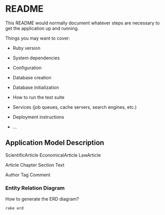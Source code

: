 # README

This README would normally document whatever steps are necessary to get the
application up and running.

Things you may want to cover:

* Ruby version

* System dependencies

* Configuration

* Database creation

* Database initialization

* How to run the test suite

* Services (job queues, cache servers, search engines, etc.)

* Deployment instructions

* ...

## Application Model Description

ScientificArticle
EconomicalArticle
LawArticle

Article
Chapter
Section
Text

Author
Tag
Comment

### Entity Relation Diagram

How to generate the ERD diagram?

    rake erd





